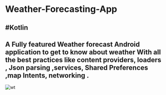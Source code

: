 # Weather-Forecasting-App
#Kotlin
--------------------------
A Fully featured Weather forecast Android application to get to know about weather 
With all the best practices like content providers, loaders , Json parsing ,services, Shared Preferences ,map 
Intents, networking .
------------------------
![wt](https://user-images.githubusercontent.com/80841006/188280268-d98584b7-4977-403d-b5e6-dbfe190cdc0b.jpeg)
